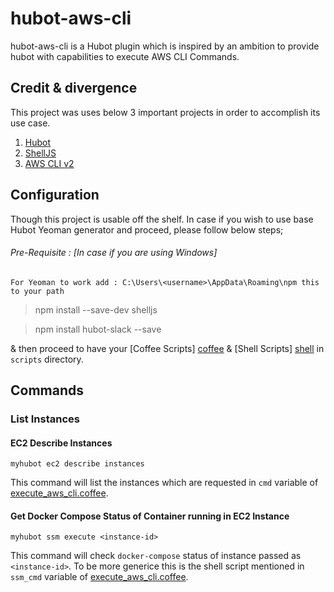# hubot-aws-cli

hubot-aws-cli is a Hubot plugin which is inspired by an ambition to provide hubot with capabilities to execute AWS CLI Commands.

## Credit & divergence

This project was uses below 3 important projects in order to accomplish its use case.
1. [Hubot](http://hubot.github.com)
2. [ShellJS](https://documentup.com/shelljs/shelljs)
3. [AWS CLI v2](https://docs.aws.amazon.com/cli/index.html)

## Configuration

Though this project is usable off the shelf. In case if you wish to use base Hubot Yeoman generator and proceed, please follow below steps;

###### Pre-Requisite : [In case if you are using Windows]
```For Yeoman to work add : C:\Users\<username>\AppData\Roaming\npm this to your path ```

> npm install --save-dev shelljs

> npm install hubot-slack --save

& then proceed to have your [Coffee Scripts] [coffee] & [Shell Scripts] [shell] in `scripts` directory.

[coffee]: https://coffeescript.org/
[shell]: https://devdocs.io/bash/

## Commands

### List Instances

#### EC2 Describe Instances
```
myhubot ec2 describe instances
```
This command will list the instances which are requested in `cmd` variable of [execute_aws_cli.coffee](scripts/execute_aws_cli.coffee).

#### Get Docker Compose Status of Container running in EC2 Instance
```
myhubot ssm execute <instance-id>
```
This command will check `docker-compose` status of instance passed as `<instance-id>`.
To be more generice this is the shell script mentioned in `ssm_cmd` variable of [execute_aws_cli.coffee](scripts/execute_aws_cli.coffee).
